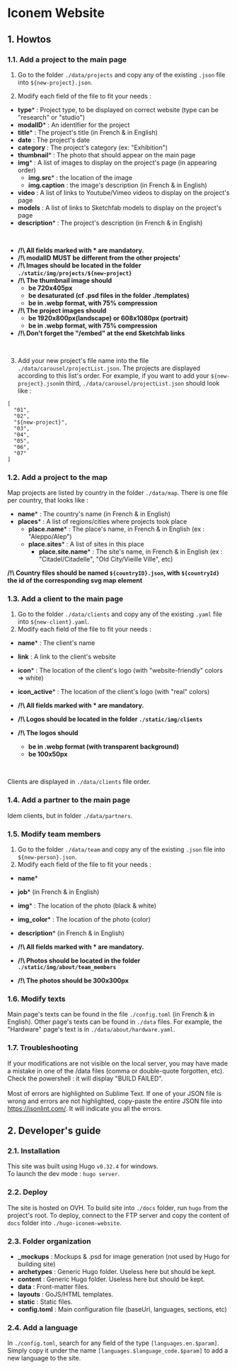 # Iconem Website

## 1. Howtos

### 1.1. Add a project to the main page

1. Go to the folder `./data/projects` and copy any of the existing `.json` file into `${new-project}.json`.

2. Modify each field of the file to fit your needs :

- **type**\* : Project type, to be displayed on correct website (type can be "research" or "studio")
- **modalID**\* : An identifier for the project
- **title**\* : The project's title (in French & in English)
- **date** : The project's date
- **category** : The project's category (ex: "Exhibition")
- **thumbnail**\* : The photo that should appear on the main page
- **img**\* : A list of images to display on the project's page (in appearing order)
  - **img.src**\* : the location of the image
  - **img.caption** : the image's description (in French & in English)
- **video** : A list of links to Youtube/Vimeo videos to display on the project's page
- **models** : A list of links to Sketchfab models to display on the project's page
- **description**\* : The project's description (in French & in English)

<br />

- **/!\ All fields marked with \* are mandatory.**
- **/!\ modalID MUST be different from the other projects'**
- **/!\ Images should be located in the folder `./static/img/projects/${new-project}`**
- **/!\ The thumbnail image should**
  - **be 720x405px**
  - **be desaturated (cf .psd files in the folder ./templates)**
  - **be in .webp format, with 75% compression**
- **/!\ The project images should**
  - **be 1920x800px(landscape) or 608x1080px (portrait)**
  - **be in .webp format, with 75% compression**
- **/!\ Don't forget the "/embed" at the end Sketchfab links**

<br />

3. Add your new project's file name into the file `./data/carousel/projectList.json`. The projects are displayed according to this list's order. For example, if you want to add your `${new-project}.json`in third, `./data/carousel/projectList.json` should look like :

```
[
  "01",
  "02",
  "${new-project}",
  "03",
  "04",
  "05",
  "06",
  "07"
]
```

### 1.2. Add a project to the map

Map projects are listed by country in the folder `./data/map`. There is one file per country, that looks like :

- **name**\* : The country's name (in French & in English)
- **places**\* : A list of regions/cities where projects took place
  - **place.name**\* : The place's name, in French & in English (ex : "Aleppo/Alep")
  - **place.sites**\* : A list of sites in this place
    - **place.site.name**\* : The site's name, in French & in English (ex : "Citadel/Citadelle", "Old City/Vieille Ville", etc)

**/!\ Country files should be named `${countryID}.json`, with `${countryId}` the id of the corresponding svg map element**

### 1.3. Add a client to the main page

1. Go to the folder `./data/clients` and copy any of the existing `.yaml` file into `${new-client}.yaml`.
2. Modify each field of the file to fit your needs :

- **name**\* : The client's name
- **link** : A link to the client's website
- **icon**\* : The location of the client's logo (with "website-friendly" colors => white)
- **icon_active**\* : The location of the client's logo (with "real" colors)

- **/!\ All fields marked with \* are mandatory.**
- **/!\ Logos should be located in the folder `./static/img/clients`**
- **/!\ The logos should**
  - **be in .webp format (with transparent background)**
  - **be 100x50px**

<br/>
    
Clients are displayed in `./data/clients` file order.

### 1.4. Add a partner to the main page

Idem clients, but in folder `./data/partners`.

### 1.5. Modify team members

1. Go to the folder `./data/team` and copy any of the existing `.json` file into `${new-person}.json`.
2. Modify each field of the file to fit your needs :

- **name**\*
- **job**\* (in French & in English)
- **img**\* : The location of the photo (black & white)
- **img_color**\* : The location of the photo (color)
- **description**\* (in French & in English)

- **/!\ All fields marked with \* are mandatory.**
- **/!\ Photos should be located in the folder `./static/img/about/team_members`**
- **/!\ The photos should be 300x300px**

### 1.6. Modify texts

Main page's texts can be found in the file `./config.toml` (in French & in English). Other page's texts can be found in `./data` files. For example, the "Hardware" page's text is in `./data/about/hardware.yaml`.

### 1.7. Troubleshooting

If your modifications are not visible on the local server, you may have made a mistake in one of the /data files (comma or double-quote forgotten, etc). Check the powershell : it will display "BUILD FAILED".
<br/>
<br/>
Most of errors are highlighted on Sublime Text. If one of your JSON file is wrong and errors are not highlighted, copy-paste the entire JSON file into https://jsonlint.com/. It will indicate you all the errors.

## 2. Developer's guide

### 2.1. Installation

This site was built using Hugo `v0.32.4` for windows.
<br/>
To launch the dev mode : `hugo server`.

### 2.2. Deploy

The site is hosted on OVH. To build site into `./docs` folder, run `hugo` from the project's root.
To deploy, connect to the FTP server and copy the content of `docs` folder into `./hugo-iconem-website`.

### 2.3. Folder organization

- **\_mockups** : Mockups & .psd for image generation (not used by Hugo for building site)
- **archetypes** : Generic Hugo folder. Useless here but should be kept.
- **content** : Generic Hugo folder. Useless here but should be kept.
- **data** : Front-matter files.
- **layouts** : GoJS/HTML templates.
- **static** : Static files.
- **config.toml** : Main configuration file (baseUrl, languages, sections, etc)

### 2.4. Add a language

In `./config.toml`, search for any field of the type `[languages.en.$param]`. Simply copy it under the name `[languages.$language_code.$param]` to add a new language to the site.
